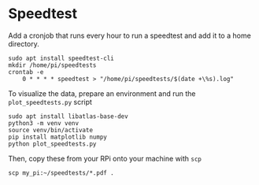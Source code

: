 # Speedtest

Add a cronjob that runs every hour to run a speedtest and add it to a home directory.

    sudo apt install speedtest-cli
    mkdir /home/pi/speedtests
    crontab -e
        0 * * * * speedtest > "/home/pi/speedtests/$(date +\%s).log"

To visualize the data, prepare an environment and run the `plot_speedtests.py` script

    sudo apt install libatlas-base-dev
    python3 -m venv venv
    source venv/bin/activate
    pip install matplotlib numpy
    python plot_speedtests.py

Then, copy these from your RPi onto your machine with `scp`

    scp my_pi:~/speedtests/*.pdf .
